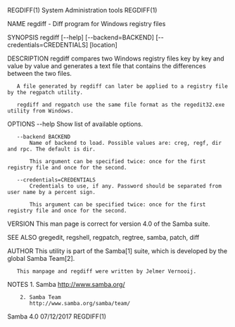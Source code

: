 REGDIFF(1)                                                                               System Administration tools                                                                               REGDIFF(1)



NAME
       regdiff - Diff program for Windows registry files

SYNOPSIS
       regdiff [--help] [--backend=BACKEND] [--credentials=CREDENTIALS] [location]

DESCRIPTION
       regdiff compares two Windows registry files key by key and value by value and generates a text file that contains the differences between the two files.

       A file generated by regdiff can later be applied to a registry file by the regpatch utility.

       regdiff and regpatch use the same file format as the regedit32.exe utility from Windows.

OPTIONS
       --help
           Show list of available options.

       --backend BACKEND
           Name of backend to load. Possible values are: creg, regf, dir and rpc. The default is dir.

           This argument can be specified twice: once for the first registry file and once for the second.

       --credentials=CREDENTIALS
           Credentials to use, if any. Password should be separated from user name by a percent sign.

           This argument can be specified twice: once for the first registry file and once for the second.

VERSION
       This man page is correct for version 4.0 of the Samba suite.

SEE ALSO
       gregedit, regshell, regpatch, regtree, samba, patch, diff

AUTHOR
       This utility is part of the Samba[1] suite, which is developed by the global Samba Team[2].

       This manpage and regdiff were written by Jelmer Vernooij.

NOTES
        1. Samba
           http://www.samba.org/

        2. Samba Team
           http://www.samba.org/samba/team/



Samba 4.0                                                                                         07/12/2017                                                                                       REGDIFF(1)
